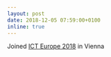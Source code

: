 ```yaml
---
layout: post
date: 2018-12-05 07:59:00+0100
inline: true
---
```


Joined [ICT Europe 2018](https://ec.europa.eu/digital-single-market/en/events/ict-2018-imagine-digital-connect-europe) in Vienna
